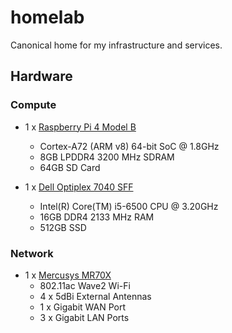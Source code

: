 # homelab

Canonical home for my infrastructure and services.

## Hardware

### Compute

- 1 x [Raspberry Pi 4 Model B](https://www.raspberrypi.org/products/raspberry-pi-4-model-b/)
  - Cortex-A72 (ARM v8) 64-bit SoC @ 1.8GHz
  - 8GB LPDDR4 3200 MHz SDRAM
  - 64GB SD Card

- 1 x [Dell Optiplex 7040 SFF](https://www.dell.com/support/manuals/en-in/optiplex-7040-sff/opti7040_sff_om/specifications?guid=guid-f058d593-d332-479e-9d55-6c6031fa6cba&lang=en-us)
  - Intel(R) Core(TM) i5-6500 CPU @ 3.20GHz
  - 16GB DDR4 2133 MHz RAM
  - 512GB SSD


### Network

- 1 x [Mercusys MR70X](https://www.mercusys.com/in/product/mr70x/)
  - 802.11ac Wave2 Wi-Fi
  - 4 x 5dBi External Antennas
  - 1 x Gigabit WAN Port
  - 3 x Gigabit LAN Ports
